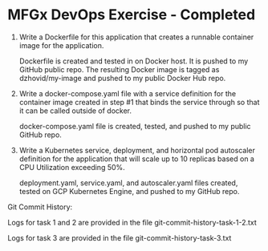 # MFGx DevOps Exercise - Completed


1. Write a Dockerfile for this application that creates a runnable container image for the application.
   
   Dockerfile is created and tested in on Docker host. It is pushed to my GitHub public repo.
   The resulting Docker image is tagged as dzhovid/my-image and pushed to my public Docker Hub repo.

2. Write a docker-compose.yaml file with a service definition for the container image created in step #1 that binds the service through so that it can be called outside of docker.

   docker-compose.yaml file is created, tested, and pushed to my public GitHub repo. 

3. Write a Kubernetes service, deployment, and horizontal pod autoscaler definition for the application that will scale up to 10 replicas based on a CPU Utilization exceeding 50%.

   deployment.yaml, service.yaml, and autoscaler.yaml files created, tested on GCP Kubernetes Engine, and pushed to my GitHub repo.

Git Commit History:

   Logs for task 1 and 2 are provided in the file git-commit-history-task-1-2.txt

   Logs for task 3 are provided in the file git-commit-history-task-3.txt
